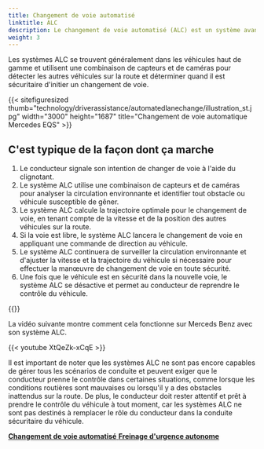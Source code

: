 ```yaml
---
title: Changement de voie automatisé
linktitle: ALC
description: Le changement de voie automatisé (ALC) est un système avancé d'aide à la conduite (ADAS) conçu pour permettre à un véhicule de changer de voie par lui-même, sans exiger que le conducteur dirige le véhicule ou prenne le contrôle manuel.
weight: 3
---
```

<!-- markdownlint-disable MD033 -->

Les systèmes ALC se trouvent généralement dans les véhicules haut de gamme et utilisent une combinaison de capteurs et de caméras pour détecter les autres véhicules sur la route et déterminer quand il est sécuritaire d'initier un changement de voie.

{{< sitefiguresized thumb="technology/driverassistance/automatedlanechange/illustration_st.jpg" width="3000" height="1687" title="Changement de voie automatique Mercedes EQS" >}}

## C'est typique de la façon dont ça marche

1. Le conducteur signale son intention de changer de voie à l'aide du clignotant.
2. Le système ALC utilise une combinaison de capteurs et de caméras pour analyser la circulation environnante et identifier tout obstacle ou véhicule susceptible de gêner.
3. Le système ALC calcule la trajectoire optimale pour le changement de voie, en tenant compte de la vitesse et de la position des autres véhicules sur la route.
4. Si la voie est libre, le système ALC lancera le changement de voie en appliquant une commande de direction au véhicule.
5. Le système ALC continuera de surveiller la circulation environnante et d'ajuster la vitesse et la trajectoire du véhicule si nécessaire pour effectuer la manœuvre de changement de voie en toute sécurité.
6. Une fois que le véhicule est en sécurité dans la nouvelle voie, le système ALC se désactive et permet au conducteur de reprendre le contrôle du véhicule.

{{<evkxdisplayaddarticle />}}

La vidéo suivante montre comment cela fonctionne sur Merceds Benz avec son système ALC.

{{< youtube XtQeZk-xCqE >}}

Il est important de noter que les systèmes ALC ne sont pas encore capables de gérer tous les scénarios de conduite et peuvent exiger que le conducteur prenne le contrôle dans certaines situations, comme lorsque les conditions routières sont mauvaises ou lorsqu'il y a des obstacles inattendus sur la route. De plus, le conducteur doit rester attentif et prêt à prendre le contrôle du véhicule à tout moment, car les systèmes ALC ne sont pas destinés à remplacer le rôle du conducteur dans la conduite sécuritaire du véhicule.

<div class="mt-3 mb-3">
     <a href="../antilockbrakingsystem/" class="text-decoration-none text-black"><strong><i class="bi-arrow-left"></i> Changement de voie automatisé</strong> </a>
     <a href="../automaticemergencybraking/" class="text-decoration-none text-black float-end"><strong>Freinage d'urgence autonome<i class="bi-arrow-right"></i></strong></a>
</div>